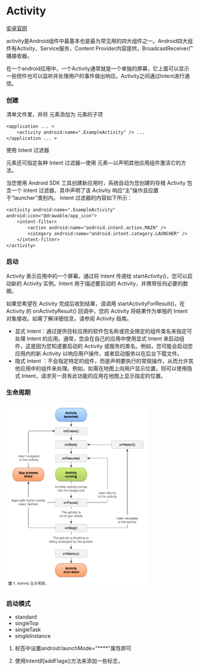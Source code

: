 # Activity

[安卓官网](https://developer.android.google.cn/guide/components/activities/intro-activities)

activity是Android组件中最基本也是最为常见用的四大组件之一。Android四大组件有Activity，Service服务，Content Provider内容提供，BroadcastReceiver广播接收器。

在一个android应用中，一个Activity通常就是一个单独的屏幕，它上面可以显示一些控件也可以监听并处理用户的事件做出响应。Activity之间通过Intent进行通信。


### 创建

清单文件里，并将 <activity> 元素添加为 <application>元素的子项
```
<application ... > 
    <activity android:name=".ExampleActivity" /> ...
</application ... >
```

使用 Intent 过滤器

<activity> 元素还可指定各种 Intent 过滤器—使用 <intent-filter> 元素—以声明其他应用组件激活它的方法。

当您使用 Android SDK 工具创建新应用时，系统自动为您创建的存根 Activity 包含一个 Intent 过滤器，其中声明了该 Activity 响应“主”操作且应置于“launcher”类别内。 Intent 过滤器的内容如下所示：
```
<activity android:name=".ExampleActivity" android:icon="@drawable/app_icon">
    <intent-filter>
        <action android:name="android.intent.action.MAIN" />
        <category android:name="android.intent.category.LAUNCHER" />
    </intent-filter>
</activity>
```


### 启动

Activity 表示应用中的一个屏幕。通过将 Intent 传递给 startActivity()，您可以启动新的 Activity 实例。Intent 用于描述要启动的 Activity，并携带任何必要的数据。

如果您希望在 Activity 完成后收到结果，请调用 startActivityForResult()。在 Activity 的 onActivityResult() 回调中，您的 Activity 将结果作为单独的 Intent 对象接收。如需了解详细信息，请参阅 Activity 指南。

- 显式 Intent：通过提供目标应用的软件包名称或完全限定的组件类名来指定可处理 Intent 的应用。通常，您会在自己的应用中使用显式 Intent 来启动组件，这是因为您知道要启动的 Activity 或服务的类名。例如，您可能会启动您应用内的新 Activity 以响应用户操作，或者启动服务以在后台下载文件。
- 隐式 Intent ：不会指定特定的组件，而是声明要执行的常规操作，从而允许其他应用中的组件来处理。例如，如需在地图上向用户显示位置，则可以使用隐式 Intent，请求另一具有此功能的应用在地图上显示指定的位置。

### 生命周期

<img src="./imgs/001.png" width = "380" height = "500"/>

### 启动模式

- standard
- singleTop
- singleTask
- singleInstance

1. <activity>标签中设置android:launchMode="****"属性即可

2. 使用Intent的addFlags()方法来添加一些标志，



